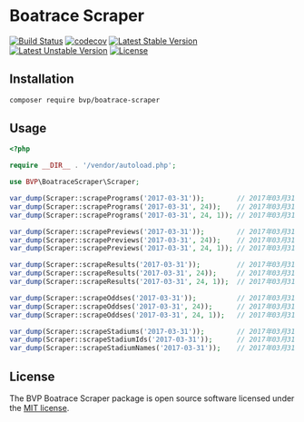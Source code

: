 # Boatrace Scraper

[![Build Status](https://github.com/BoatraceVentureProject/BoatraceScraper/workflows/Tests/badge.svg)](https://github.com/BoatraceVentureProject/BoatraceScraper/actions?query=workflow%3Atests)
[![codecov](https://codecov.io/gh/BoatraceVentureProject/BoatraceScraper/graph/badge.svg?token=Tt8DGtX4fc)](https://codecov.io/gh/BoatraceVentureProject/BoatraceScraper)
[![Latest Stable Version](https://poser.pugx.org/bvp/boatrace-scraper/v/stable)](https://packagist.org/packages/bvp/boatrace-scraper)
[![Latest Unstable Version](https://poser.pugx.org/bvp/boatrace-scraper/v/unstable)](https://packagist.org/packages/bvp/boatrace-scraper)
[![License](https://poser.pugx.org/bvp/boatrace-scraper/license)](https://packagist.org/packages/bvp/boatrace-scraper)

## Installation
```bash
composer require bvp/boatrace-scraper
```

## Usage
```php
<?php

require __DIR__ . '/vendor/autoload.php';

use BVP\BoatraceScraper\Scraper;

var_dump(Scraper::scrapePrograms('2017-03-31'));        // 2017年03月31日の出走表
var_dump(Scraper::scrapePrograms('2017-03-31', 24));    // 2017年03月31日 大村の出走表
var_dump(Scraper::scrapePrograms('2017-03-31', 24, 1)); // 2017年03月31日 大村 1Rの出走表

var_dump(Scraper::scrapePreviews('2017-03-31'));        // 2017年03月31日の直前情報
var_dump(Scraper::scrapePreviews('2017-03-31', 24));    // 2017年03月31日 大村の直前情報
var_dump(Scraper::scrapePreviews('2017-03-31', 24, 1)); // 2017年03月31日 大村 1Rの直前情報

var_dump(Scraper::scrapeResults('2017-03-31'));         // 2017年03月31日の結果
var_dump(Scraper::scrapeResults('2017-03-31', 24));     // 2017年03月31日 大村の結果
var_dump(Scraper::scrapeResults('2017-03-31', 24, 1));  // 2017年03月31日 大村 1Rの結果

var_dump(Scraper::scrapeOddses('2017-03-31'));          // 2017年03月31日のオッズ
var_dump(Scraper::scrapeOddses('2017-03-31', 24));      // 2017年03月31日 大村のオッズ
var_dump(Scraper::scrapeOddses('2017-03-31', 24, 1));   // 2017年03月31日 大村 1Rのオッズ

var_dump(Scraper::scrapeStadiums('2017-03-31'));        // 2017年03月31日の開催場
var_dump(Scraper::scrapeStadiumIds('2017-03-31'));      // 2017年03月31日の開催場
var_dump(Scraper::scrapeStadiumNames('2017-03-31'));    // 2017年03月31日の開催場
```

## License
The BVP Boatrace Scraper package is open source software licensed under the [MIT license](LICENSE).
